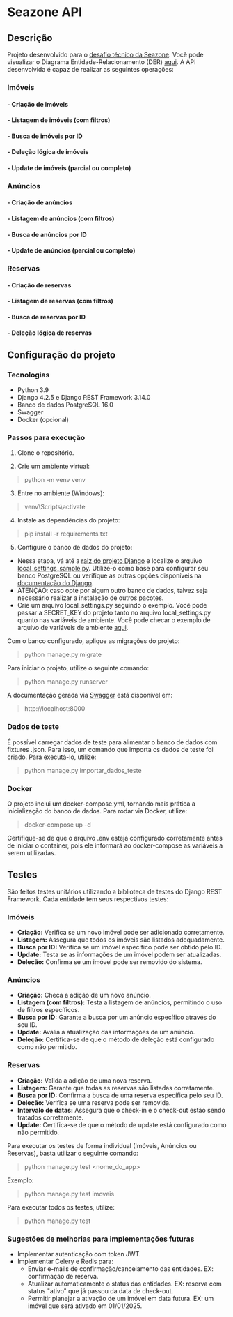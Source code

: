 # Seazone API

## Descrição
Projeto desenvolvido para o [desafio técnico da Seazone](descricao_projeto.pdf). Você pode visualizar o Diagrama Entidade-Relacionamento (DER) [aqui](der.png). 
A API desenvolvida é capaz de realizar as seguintes operações:

### Imóveis
#### - Criação de imóveis
#### - Listagem de imóveis (com filtros)
#### - Busca de imóveis por ID
#### - Deleção lógica de imóveis
#### - Update de imóveis (parcial ou completo)

### Anúncios
#### - Criação de anúncios
#### - Listagem de anúncios (com filtros)
#### - Busca de anúncios por ID
#### - Update de anúncios (parcial ou completo)

### Reservas
#### - Criação de reservas
#### - Listagem de reservas (com filtros)
#### - Busca de reservas por ID
#### - Deleção lógica de reservas


## Configuração do projeto

### Tecnologias
- Python 3.9
- Django 4.2.5 e Django REST Framework 3.14.0
- Banco de dados PostgreSQL 16.0
- Swagger
- Docker (opcional)

### Passos para execução

1. Clone o repositório.

2. Crie um ambiente virtual:
> python -m venv venv

3. Entre no ambiente (Windows):
> venv\Scripts\activate

4. Instale as dependências do projeto:
> pip install -r requirements.txt

5. Configure o banco de dados do projeto:  

* Nessa etapa, vá até a [raiz do projeto Django](seazone) e localize o arquivo [local_settings_sample.py](seazone/local_settings_sample.py). Utilize-o como base para configurar seu banco PostgreSQL ou verifique as outras opções disponíveis na [documentação do Django](https://docs.djangoproject.com/en/4.2/ref/databases/).
* ATENÇÃO: caso opte por algum outro banco de dados, talvez seja necessário realizar a instalação de outros pacotes.
* Crie um arquivo local_settings.py seguindo o exemplo. Você pode passar a SECRET_KEY do projeto tanto no arquivo local_settings.py quanto nas variáveis de ambiente. Você pode checar o exemplo de arquivo de variáveis de ambiente [aqui](.env_exemplo).

Com o banco configurado, aplique as migrações do projeto:
> python manage.py migrate

Para iniciar o projeto, utilize o seguinte comando:
> python manage.py runserver

A documentação gerada via [Swagger](https://swagger.io/) está disponível em:
> http://localhost:8000

### Dados de teste
É possível carregar dados de teste para alimentar o banco de dados com fixtures .json. Para isso, um comando que importa os dados de teste foi criado. Para executá-lo, utilize:
> python manage.py importar_dados_teste

### Docker
O projeto inclui um docker-compose.yml, tornando mais prática a inicialização do banco de dados. Para rodar via Docker, utilize:
> docker-compose up -d

Certifique-se de que o arquivo .env esteja configurado corretamente antes de iniciar o container, pois ele informará ao docker-compose as variáveis a serem utilizadas.

## Testes
São feitos testes unitários utilizando a biblioteca de testes do Django REST Framework. Cada entidade tem seus respectivos testes:

### Imóveis
- **Criação:** Verifica se um novo imóvel pode ser adicionado corretamente.
- **Listagem:** Assegura que todos os imóveis são listados adequadamente.
- **Busca por ID:** Verifica se um imóvel específico pode ser obtido pelo ID.
- **Update:** Testa se as informações de um imóvel podem ser atualizadas.
- **Deleção:** Confirma se um imóvel pode ser removido do sistema.

### Anúncios
- **Criação:** Checa a adição de um novo anúncio.
- **Listagem (com filtros):** Testa a listagem de anúncios, permitindo o uso de filtros específicos.
- **Busca por ID:** Garante a busca por um anúncio específico através do seu ID.
- **Update:** Avalia a atualização das informações de um anúncio.
- **Deleção:** Certifica-se de que o método de deleção está configurado como não permitido.

### Reservas
- **Criação:** Valida a adição de uma nova reserva.
- **Listagem:** Garante que todas as reservas são listadas corretamente.
- **Busca por ID:** Confirma a busca de uma reserva específica pelo seu ID.
- **Deleção:** Verifica se uma reserva pode ser removida.
- **Intervalo de datas:** Assegura que o check-in e o check-out estão sendo tratados corretamente.
- **Update:** Certifica-se de que o método de update está configurado como não permitido.

Para executar os testes de forma individual (Imóveis, Anúncios ou Reservas), basta utilizar o seguinte comando:
> python manage.py test <nome_do_app>

Exemplo:
> python manage.py test imoveis

Para executar todos os testes, utilize:
> python manage.py test


### Sugestões de melhorias para implementações futuras
* Implementar autenticação com token JWT.
* Implementar Celery e Redis para:
  - Enviar e-mails de confirmação/cancelamento das entidades. EX: confirmação de reserva.
  - Atualizar automaticamente o status das entidades. EX: reserva com status "ativo" que já passou da data de check-out.
  - Permitir planejar a ativação de um imóvel em data futura. EX: um imóvel que será ativado em 01/01/2025.
